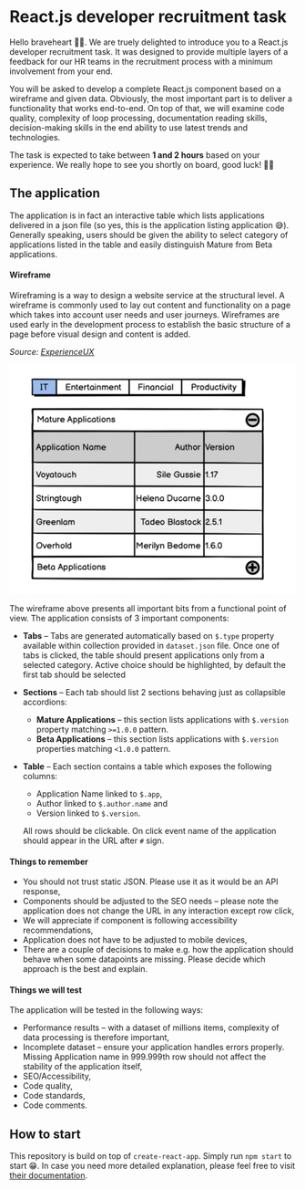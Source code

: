 # React.js developer recruitment task

Hello braveheart 👋🏼. We are truely delighted to introduce you to a React.js developer recruitment task. It was designed to provide multiple layers of a feedback for our HR teams in the recruitment process with a minimum involvement from your end.

You will be asked to develop a complete React.js component based on a wireframe and given data. Obviously, the most important part is to deliver a functionality that works end-to-end. On top of that, we will examine code quality, complexity of loop processing, documentation reading skills, decision-making skills in the end ability to use latest trends and technologies.

The task is expected to take between **1 and 2 hours** based on your experience. We really hope to see you shortly on board, good luck! 🤘🏼

## The application

The application is in fact an interactive table which lists applications delivered in a json file (so yes, this is the application listing application 😅). Generally speaking, users should be given the ability to select category of applications listed in the table and easily distinguish Mature from Beta applications.

#### Wireframe

Wireframing is a way to design a website service at the structural level. A wireframe is commonly used to lay out content and functionality on a page which takes into account user needs and user journeys. Wireframes are used early in the development process to establish the basic structure of a page before visual design and content is added.

*Source: [ExperienceUX](https://www.experienceux.co.uk/faqs/what-is-wireframing/)*

![wireframe](./.private/wireframe.png)

The wireframe above presents all important bits from a functional point of view. The application consists of 3 important components:

* **Tabs** – Tabs are generated automatically based on `$.type` property available within collection provided in `dataset.json` file. Once one of tabs is clicked, the table should present applications only from a selected category. Active choice should be highlighted, by default the first tab should be selected

* **Sections** – Each tab should list 2 sections behaving just as collapsible accordions:

  * **Mature Applications** – this section lists applications with `$.version` property matching  `>=1.0.0` pattern.
  * **Beta Applications** – this section lists applications with `$.version` properties matching  `<1.0.0` pattern.

* **Table** – Each section contains a table which exposes the following columns:

  * Application Name linked to `$.app`,
  * Author linked to `$.author.name` and
  * Version linked to `$.version`.

  All rows should be clickable. On click event name of the application should appear in the URL after `#` sign.

#### Things to remember

* You should not trust static JSON. Please use it as it would be an API response,
* Components should be adjusted to the SEO needs – please note the application does not change the URL in any interaction except row click,
* We will appreciate if component is following accessibility recommendations,
* Application does not have to be adjusted to mobile devices,
* There are a couple of decisions to make e.g. how the application should behave when some datapoints are missing. Please decide which approach is the best and explain.

#### Things we will test

The application will be tested in the following ways:

* Performance results – with a dataset of millions items, complexity of data processing is therefore important,
* Incomplete dataset – ensure your application handles errors properly. Missing Application name in 999.999th row should not affect the stability of the application itself,
* SEO/Accessibility,
* Code quality,
* Code standards,
* Code comments.

## How to start

This repository is build on top of `create-react-app`. Simply run `npm start`  to start 😁. In case you need more detailed explanation, please feel free to visit [their documentation](https://github.com/facebook/create-react-app).


